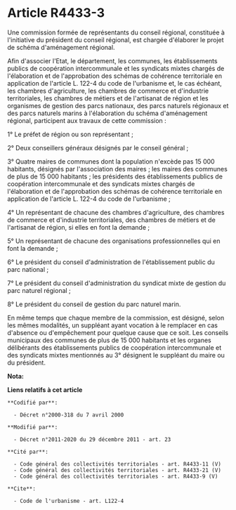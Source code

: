 # Article R4433-3

Une commission formée de représentants du conseil régional, constituée à l'initiative du président du conseil régional, est
chargée d'élaborer le projet de schéma d'aménagement régional. 

Afin d'associer l'Etat, le département, les communes, les établissements publics de coopération intercommunale et les
syndicats mixtes chargés de l'élaboration et de l'approbation des schémas de cohérence territoriale en application de
l'article L. 122-4 du code de l'urbanisme et, le cas échéant, les chambres d'agriculture, les chambres de commerce et
d'industrie territoriales, les chambres de métiers et de l'artisanat de région et les organismes de gestion des parcs
nationaux, des parcs naturels régionaux et des parcs naturels marins à l'élaboration du schéma d'aménagement régional,
participent aux travaux de cette commission : 

1° Le préfet de région ou son représentant ; 

2° Deux conseillers généraux désignés par le conseil général ; 

3° Quatre maires de communes dont la population n'excède pas 15 000 habitants, désignés par l'association des maires ; les
maires des communes de plus de 15 000 habitants ; les présidents des établissements publics de coopération intercommunale et
des syndicats mixtes chargés de l'élaboration et de l'approbation des schémas de cohérence territoriale en application de
l'article L. 122-4 du code de l'urbanisme ; 

4° Un représentant de chacune des chambres d'agriculture, des chambres de commerce et d'industrie territoriales, des chambres
de métiers et de l'artisanat de région, si elles en font la demande ; 

5° Un représentant de chacune des organisations professionnelles qui en font la demande ; 

6° Le président du conseil d'administration de l'établissement public du parc national ; 

7° Le président du conseil d'administration du syndicat mixte de gestion du parc naturel régional ; 

8° Le président du conseil de gestion du parc naturel marin. 

En même temps que chaque membre de la commission, est désigné, selon les mêmes modalités, un suppléant ayant vocation à le
remplacer en cas d'absence ou d'empêchement pour quelque cause que ce soit. Les conseils municipaux des communes de plus de
15 000 habitants et les organes délibérants des établissements publics de coopération intercommunale et des syndicats mixtes
mentionnés au 3° désignent le suppléant du maire ou du président.

**Nota:**



**Liens relatifs à cet article**

	**Codifié par**:

	  - Décret n°2000-318 du 7 avril 2000

	**Modifié par**:

	  - Décret n°2011-2020 du 29 décembre 2011 - art. 23

	**Cité par**:

	  - Code général des collectivités territoriales - art. R4433-11 (V)
	  - Code général des collectivités territoriales - art. R4433-21 (V)
	  - Code général des collectivités territoriales - art. R4433-9 (V)

	**Cite**:

	  - Code de l'urbanisme - art. L122-4
